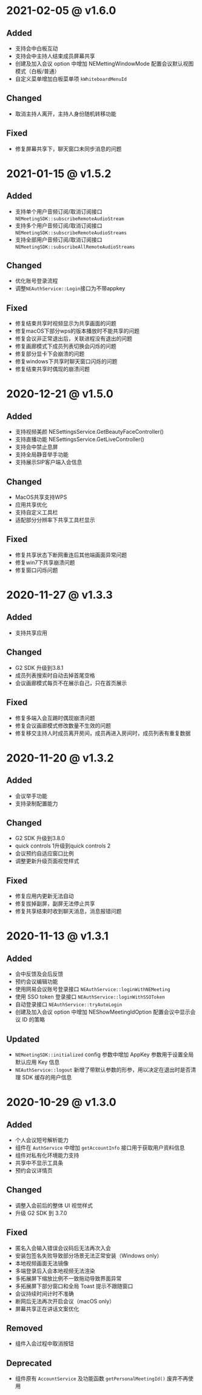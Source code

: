# 2021-02-05 @ v1.6.0

## Added

* 支持会中白板互动
* 支持会中主持人结束成员屏幕共享
* 创建及加入会议 option 中增加 NEMettingWindowMode 配置会议默认视图模式（白板/普通）
* 自定义菜单增加白板菜单项 `kWhiteboardMenuId`

## Changed

* 取消主持人离开，主持人身份随机转移功能

## Fixed

* 修复屏幕共享下，聊天窗口未同步消息的问题

# 2021-01-15 @ v1.5.2

## Added

* 支持单个用户音频订阅/取消订阅接口`NEMeetingSDK::subscribeRemoteAudioStream`
* 支持多个用户音频订阅/取消订阅接口`NEMeetingSDK::subscribeRemoteAudioStreams`
* 支持全部用户音频订阅/取消订阅接口`NEMeetingSDK::subscribeAllRemoteAudioStreams`

## Changed

* 优化账号登录流程
* 调整`NEAuthService::Login`接口为不带appkey

## Fixed

* 修复结束共享时视频显示为共享画面的问题
* 修复macOS下部分wps的版本播放时不能共享的问题
* 修复会议非正常退出后，关联进程没有退出的问题
* 修复画廊模式下成员列表切换会闪烁的问题
* 修复部分显卡下会崩溃的问题
* 修复windows下共享时聊天窗口闪烁的问题
* 修复结束共享时偶现的崩溃问题

# 2020-12-21 @ v1.5.0

## Added

* 支持视频美颜 NESettingsService.GetBeautyFaceController()
* 支持直播功能 NESettingsService.GetLiveController()
* 支持会中禁止息屏
* 支持全局静音举手功能
* 支持展示SIP客户端入会信息

## Changed

* MacOS共享支持WPS
* 应用共享优化
* 支持自定义工具栏
* 适配部分分辨率下共享工具栏显示

## Fixed

* 修复共享状态下断网重连后其他端画面异常问题
* 修复win7下共享崩溃问题
* 修复窗口闪烁问题
  
# 2020-11-27 @ v1.3.3

## Added

* 支持共享应用

## Changed

* G2 SDK 升级到3.8.1
* 成员列表搜索时自动去掉首尾空格
* 会议画廊模式每页不在展示自己，只在首页展示

## Fixed

* 修复多端入会互踢时偶现崩溃问题 
* 修复会议画廊模式修改数量不生效的问题
* 修复移交主持人时成员离开房间，成员再进入房间时，成员列表有重复数据

# 2020-11-20 @ v1.3.2

## Added

* 会议举手功能
* 支持录制配置能力

## Changed

* G2 SDK 升级到3.8.0
* quick controls 1升级到quick controls 2
* 会议预约自适应窗口比例
* 调整更新升级页面视觉样式

## Fixed

* 修复应用内更新无法自动
* 修复拔掉副屏，副屏无法停止共享
* 修复共享结束时收到聊天消息，消息报错问题

# 2020-11-13 @ v1.3.1

## Added

* 会中反馈及会后反馈
* 预约会议编辑功能
* 使用网易会议账号登录接口 `NEAuthService::loginWithNEMeeting`
* 使用 SSO token 登录接口 `NEAuthService::loginWithSSOToken`
* 自动登录接口 `NEAuthService::tryAutoLogin`
* 创建及加入会议 option 中增加 NEShowMeetingIdOption 配置会议中显示会议 ID 的策略

## Updated

* `NEMeetingSDK::initialized` config 参数中增加 AppKey 参数用于设置全局默认应用 Key 信息
* `NEAuthService::logout` 新增了带默认参数的形参，用以决定在退出时是否清理 SDK 缓存的用户信息

# 2020-10-29 @ v1.3.0

## Added

* 个人会议短号解析能力
* 组件在 `AuthService` 中增加 `getAccountInfo` 接口用于获取用户资料信息
* 组件对私有化环境能力支持
* 共享中不显示工具条
* 预约会议详情页

## Changed

* 调整入会前后的整体 UI 视觉样式
* 升级 G2 SDK 到 3.7.0

## Fixed

* 匿名入会输入错误会议码后无法再次入会
* 安装包签名失败导致部分场景无法正常安装（Windows only）
* 本地视频画面无法镜像
* 多端登录后入会本地视频无法渲染
* 多拓展屏下缩放比例不一致拖动导致界面异常
* 多拓展屏下部分窗口和全局 Toast 提示不跟随窗口
* 会议持续时间计时不准确
* 断网后无法再次开启会议（macOS only）
* 屏幕共享正在讲话文案优化

## Removed

* 组件入会过程中取消按钮

## Deprecated

* 组件原有 `AccountService` 及功能函数 `getPersonalMeetingId()` 废弃不再使用
